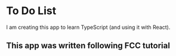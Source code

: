 # To Do List
I am creating this app to learn TypeScript (and using it with React).
## This app was written following FCC tutorial

